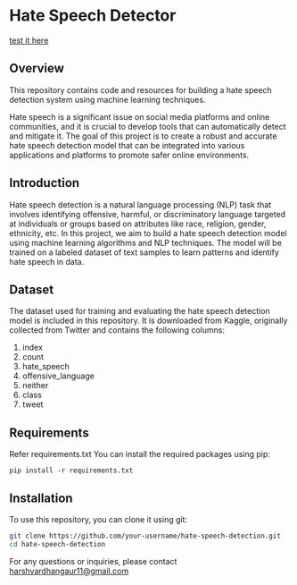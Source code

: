 # Hate Speech Detector
[test it here](https://hatespeechdetector.streamlit.app/)
## Overview
This repository contains code and resources for building a hate speech detection system using machine learning techniques.

Hate speech is a significant issue on social media platforms and online communities, and it is crucial to develop tools that can automatically detect and mitigate it. The goal of this project is to create a robust and accurate hate speech detection model that can be integrated into various applications and platforms to promote safer online environments.

## Introduction

Hate speech detection is a natural language processing (NLP) task that involves identifying offensive, harmful, or discriminatory language targeted at individuals or groups based on attributes like race, religion, gender, ethnicity, etc. In this project, we aim to build a hate speech detection model using machine learning algorithms and NLP techniques. The model will be trained on a labeled dataset of text samples to learn patterns and identify hate speech in data.

## Dataset

The dataset used for training and evaluating the hate speech detection model is included in this repository. It is downloaded from Kaggle, originally collected from Twitter and contains the following columns:

1. index
2. count
3. hate_speech
4. offensive_language
5. neither 
6. class
7. tweet 

## Requirements

Refer requirements.txt
You can install the required packages using pip:
```
pip install -r requirements.txt
```

## Installation

To use this repository, you can clone it using git:
```bash
git clone https://github.com/your-username/hate-speech-detection.git
cd hate-speech-detection
```

For any questions or inquiries, please contact harshvardhangaur11@gmail.com
